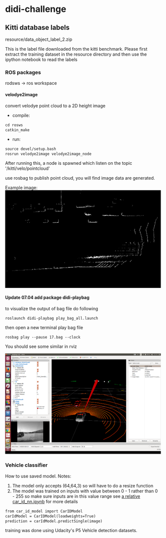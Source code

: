 [//]: # (Image References)
[image001]:./resource/doc/example.png  "example conversion"
[image002]:./resource/doc/play-bag.png  "play bag"

# didi-challenge

## Kitti database labels
resource/data_object_label_2.zip 

This is the label file downloaded from the kitti benchmark. Please first extract the training dataset in the resource directory and then use the ipython notebook to read the labels

### ROS packages
rodsws -> ros workspace

#### velodye2image 
convert velodye point cloud to a 2D height image

* compile:
```
cd rosws
catkin_make
```
* run:
```
source devel/setup.bash
rosrun velodye2image velodye2image_node
```
After running this, a node is spawned which listen on the topic '/kitti/velo/pointcloud'

use rosbag to publish point cloud, you will find image data are generated.

Example image:
![image001]

#### Update 07.04 add package didi-playbag
to visualize the output of bag file do following
```
roslaunch didi-playbag play_bag_all.launch
```

then open a new terminal play bag file 
```
rosbag play --pause 17.bag --clock
```

You should see some similar in rviz

![image002]




### Vehicle classifier
How to use saved model.
Notes:
1. The model only accepts (64,64,3) so will have to do a resize function
2. The model was trained on inputs with value between 0 - 1 rather than 0 - 255 so make sure inputs are in this value range
see [a relative car_id_nn.ipynb](car_id_nn.ipynb) for more details
```
from car_id_model import CarIDModel
carIdModel = CarIDModel(loadweights=True)
prediction = carIdModel.predictSingle(image)
```

training was done using Udacity's P5 Vehicle detection datasets.
